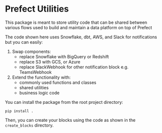 # Prefect Utilities

This package is meant to store utility code that can be shared between various flows used to build and maintain a data platform on top of Prefect

The code shown here uses Snowflake, dbt, AWS, and Slack for notifications but you can easily:
1. Swap components: 
   - replace Snowflake with BigQuery or Redshift
   - replace S3 with GCS, or Azure
   - replace SlackWebhook for other notification block e.g. TeamsWebhook
2. Extend the functionality with:
   - commonly used functions and classes
   - shared utilities
   - business logic code

You can install the package from the root project directory:
```
pip install .
```

Then, you can create your blocks using the code as shown in the `create_blocks` directory.
